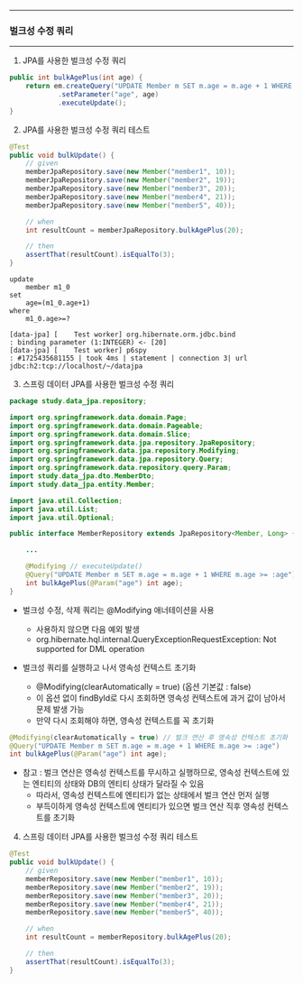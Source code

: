 -----
### 벌크성 수정 쿼리
-----
1. JPA를 사용한 벌크성 수정 쿼리
```java
public int bulkAgePlus(int age) {
    return em.createQuery("UPDATE Member m SET m.age = m.age + 1 WHERE m.age >= :age")
            .setParameter("age", age)
            .executeUpdate();
}
```

2. JPA를 사용한 벌크성 수정 쿼리 테스트
```java
@Test
public void bulkUpdate() {
    // given
    memberJpaRepository.save(new Member("member1", 10));
    memberJpaRepository.save(new Member("member2", 19));
    memberJpaRepository.save(new Member("member3", 20));
    memberJpaRepository.save(new Member("member4", 21));
    memberJpaRepository.save(new Member("member5", 40));

    // when
    int resultCount = memberJpaRepository.bulkAgePlus(20);

    // then
    assertThat(resultCount).isEqualTo(3);
}
```

```
update
    member m1_0 
set
    age=(m1_0.age+1) 
where
    m1_0.age>=?

[data-jpa] [    Test worker] org.hibernate.orm.jdbc.bind              : binding parameter (1:INTEGER) <- [20]
[data-jpa] [    Test worker] p6spy                                    : #1725435681155 | took 4ms | statement | connection 3| url jdbc:h2:tcp://localhost/~/datajpa
```

3. 스프링 데이터 JPA를 사용한 벌크성 수정 쿼리
```java
package study.data_jpa.repository;

import org.springframework.data.domain.Page;
import org.springframework.data.domain.Pageable;
import org.springframework.data.domain.Slice;
import org.springframework.data.jpa.repository.JpaRepository;
import org.springframework.data.jpa.repository.Modifying;
import org.springframework.data.jpa.repository.Query;
import org.springframework.data.repository.query.Param;
import study.data_jpa.dto.MemberDto;
import study.data_jpa.entity.Member;

import java.util.Collection;
import java.util.List;
import java.util.Optional;

public interface MemberRepository extends JpaRepository<Member, Long> {

    ...

    @Modifying // executeUpdate()
    @Query("UPDATE Member m SET m.age = m.age + 1 WHERE m.age >= :age")
    int bulkAgePlus(@Param("age") int age);
}
```
   - 벌크성 수정, 삭제 쿼리는 @Modifying 애너테이션을 사용
     + 사용하지 않으면 다음 예외 발생
     + org.hibernate.hql.internal.QueryExceptionRequestException: Not supported for DML operation

   - 벌크성 쿼리를 실행하고 나서 영속성 컨텍스트 초기화
     + @Modifying(clearAutomatically = true) (옵션 기본값 : false)
     + 이 옵션 없이 findById로 다시 조회하면 영속성 컨텍스트에 과거 값이 남아서 문제 발생 가능
     + 만약 다시 조회해야 하면, 영속성 컨텍스트를 꼭 초기화
```java
@Modifying(clearAutomatically = true) // 벌크 연산 후 영속성 컨텍스트 초기화
@Query("UPDATE Member m SET m.age = m.age + 1 WHERE m.age >= :age")
int bulkAgePlus(@Param("age") int age);
```

   - 참고 : 벌크 연산은 영속성 컨텍스트를 무시하고 실행하므로, 영속성 컨텍스트에 있는 엔티티의 상태와 DB의 엔티티 상태가 달라질 수 있음
     + 따라서, 영속성 컨텍스트에 엔티티가 없는 상태에서 벌크 연산 먼저 실행
     + 부득이하게 영속성 컨텍스트에 엔티티가 있으면 벌크 연산 직후 영속성 컨텍스트를 초기화

4. 스프링 데이터 JPA를 사용한 벌크성 수정 쿼리 테스트
```java
@Test
public void bulkUpdate() {
    // given
    memberRepository.save(new Member("member1", 10));
    memberRepository.save(new Member("member2", 19));
    memberRepository.save(new Member("member3", 20));
    memberRepository.save(new Member("member4", 21));
    memberRepository.save(new Member("member5", 40));

    // when
    int resultCount = memberRepository.bulkAgePlus(20);

    // then
    assertThat(resultCount).isEqualTo(3);
}
```

